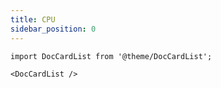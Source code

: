 ```yaml
---
title: CPU
sidebar_position: 0
---
```


```mdx-code-block
import DocCardList from '@theme/DocCardList';

<DocCardList />
```
